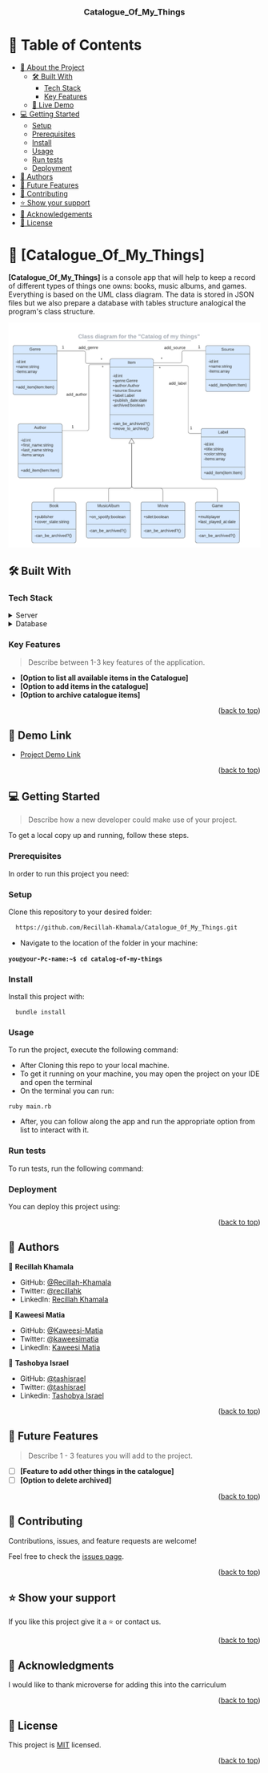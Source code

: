 <a name="readme-top"></a>

<div align="center">
  
  <h3><b>Catalogue_Of_My_Things</b></h3>

</div>

<!-- TABLE OF CONTENTS -->

# 📗 Table of Contents

- [📖 About the Project](#about-project)
  - [🛠 Built With](#built-with)
    - [Tech Stack](#tech-stack)
    - [Key Features](#key-features)
  - [🚀 Live Demo](#live-demo)
- [💻 Getting Started](#getting-started)
  - [Setup](#setup)
  - [Prerequisites](#prerequisites)
  - [Install](#install)
  - [Usage](#usage)
  - [Run tests](#run-tests)
  - [Deployment](#triangular_flag_on_post-deployment)
- [👥 Authors](#authors)
- [🔭 Future Features](#future-features)
- [🤝 Contributing](#contributing)
- [⭐️ Show your support](#support)
- [🙏 Acknowledgements](#acknowledgements)
- [📝 License](#license)

<!-- PROJECT DESCRIPTION -->

# 📖 [Catalogue_Of_My_Things] <a name="about-project"></a>

**[Catalogue_Of_My_Things]** is a console app that will help to keep a record of different types of things one owns: books, music albums, and games. Everything is based on the UML class diagram. The data is stored in JSON files but we also prepare a database with tables structure analogical the program's class structure.

<img src="catalog_of_my_things.png"/>

## 🛠 Built With <a name="built-with"></a>

### Tech Stack <a name="tech-stack"></a>

<details>
  <summary>Server</summary>
  <ul>
    <li><a href="https://ruby.org/">Ruby</a></li>
  </ul>
</details>

<details>
<summary>Database</summary>
  <ul>
    <li><a href="https://www.postgresql.org/">PostgreSQL</a></li>
  </ul>
</details>

<!-- Features -->

### Key Features <a name="key-features"></a>

> Describe between 1-3 key features of the application.

- **[Option to list all available items in the Catalogue]**
- **[Option to add items in the catalogue]**
- **[Option to archive catalogue items]**

<p align="right">(<a href="#readme-top">back to top</a>)</p>

<!-- LIVE DEMO -->

## 🚀 Demo Link <a name="live-demo"></a>

- [Project Demo Link](https://yourdeployedapplicationlink.com)

<p align="right">(<a href="#readme-top">back to top</a>)</p>

<!-- GETTING STARTED -->

## 💻 Getting Started <a name="getting-started"></a>

> Describe how a new developer could make use of your project.

To get a local copy up and running, follow these steps.

### Prerequisites

In order to run this project you need:

<!--
- An IDE e.g [Visual studio code](https://code.visualstudio.com/).
- [A terminal](https://code.visualstudio.com/docs/terminal/basics).
 -->

### Setup

Clone this repository to your desired folder:

```sh
  https://github.com/Recillah-Khamala/Catalogue_Of_My_Things.git
```
- Navigate to the location of the folder in your machine:

**`you@your-Pc-name:~$ cd catalog-of-my-things`**

### Install

Install this project with:

```
  bundle install
```

### Usage

To run the project, execute the following command:

- After Cloning this repo to your local machine.
- To get it running on your machine, you may open the project on your IDE and open the terminal
- On the terminal you can run:

```
ruby main.rb
```
- After, you can follow along the app and run the appropriate option from list to interact with it.

### Run tests

To run tests, run the following command:

<!--
Example command:

```
rspec
```
--->

### Deployment

You can deploy this project using:

<!--

```
ruby src/main.rb
```
 -->

<p align="right">(<a href="#readme-top">back to top</a>)</p>

<!-- AUTHORS -->

## 👥 Authors <a name="authors"></a>

👤 **Recillah Khamala**

- GitHub: [@Recillah-Khamala](https://github.com/Recillah-Khamala)
- Twitter: [@recillahk](https://twitter.com/recillahk)
- LinkedIn: [Recillah Khamala](https://www.linkedin.com/in/recillah-khamala/)

👤 **Kaweesi Matia**

- GitHub: [@Kaweesi-Matia](https://github.com/Kaweesi-Matia)
- Twitter: [@kaweesimatia](https://twitter.com/kaweesimatia)
- LinkedIn: [Kaweesi Matia](https://www.linkedin.com/in/kaweesi-matia/)

👤 **Tashobya Israel**

- GitHub: [@tashisrael](https://github.com/tashisrael)
- Twitter: [@tashisrael](https://twitter.com/tashisrael)
- Linkedin: [Tashobya Israel](https://www.linkedin.com/in/tashobya-israel-6a66b0181/l)

<p align="right">(<a href="#readme-top">back to top</a>)</p>

<!-- FUTURE FEATURES -->

## 🔭 Future Features <a name="future-features"></a>

> Describe 1 - 3 features you will add to the project.

- [ ] **[Feature to add other things in the catalogue]**
- [ ] **[Option to delete archived]**

<p align="right">(<a href="#readme-top">back to top</a>)</p>

<!-- CONTRIBUTING -->

## 🤝 Contributing <a name="contributing"></a>

Contributions, issues, and feature requests are welcome!

Feel free to check the [issues page](https://github.com/Recillah-Khamala/Catalogue_Of_My_Things/issues).

<p align="right">(<a href="#readme-top">back to top</a>)</p>

<!-- SUPPORT -->

## ⭐️ Show your support <a name="support"></a>

If you like this project give it a ⭐️ or contact us.

<p align="right">(<a href="#readme-top">back to top</a>)</p>

<!-- ACKNOWLEDGEMENTS -->

## 🙏 Acknowledgments <a name="acknowledgements"></a>

I would like to thank microverse for adding this into the carriculum

<p align="right">(<a href="#readme-top">back to top</a>)</p>

<!-- LICENSE -->

## 📝 License <a name="license"></a>

This project is [MIT](./LICENSE) licensed.

<p align="right">(<a href="#readme-top">back to top</a>)</p>